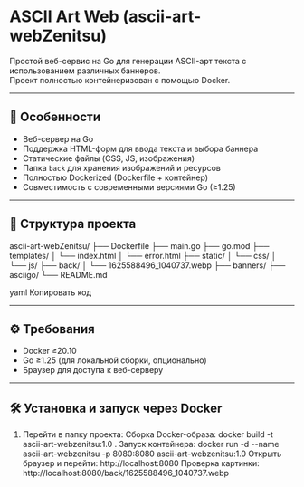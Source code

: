 # ASCII Art Web (ascii-art-webZenitsu)

Простой веб-сервис на Go для генерации ASCII-арт текста с использованием различных баннеров.  
Проект полностью контейнеризован с помощью Docker.

---

## 🔹 Особенности

- Веб-сервер на Go
- Поддержка HTML-форм для ввода текста и выбора баннера
- Статические файлы (CSS, JS, изображения)
- Папка `back` для хранения изображений и ресурсов
- Полностью Dockerized (Dockerfile + контейнер)
- Совместимость с современными версиями Go (≥1.25)

---

## 📂 Структура проекта

ascii-art-webZenitsu/
├── Dockerfile
├── main.go
├── go.mod
├── templates/
│ └── index.html
│ └── error.html
├── static/
│ └── css/
│ └── js/
├── back/
│ └── 1625588496_1040737.webp
├── banners/
├── asciigo/
└── README.md

yaml
Копировать код

---

## ⚙️ Требования

- Docker ≥20.10
- Go ≥1.25 (для локальной сборки, опционально)
- Браузер для доступа к веб-серверу

---

## 🛠️ Установка и запуск через Docker

1. Перейти в папку проекта:
Сборка Docker-образа:
docker build -t ascii-art-webzenitsu:1.0 .
Запуск контейнера:
docker run -d --name ascii-art-webzenitsu -p 8080:8080 ascii-art-webzenitsu:1.0
Открыть браузер и перейти:
http://localhost:8080
Проверка картинки:
http://localhost:8080/back/1625588496_1040737.webp

